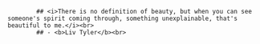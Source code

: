 <!--QUOTE-BOT:start-->

			## <i>There is no definition of beauty, but when you can see someone's spirit coming through, something unexplainable, that's beautiful to me.</i><br>
			## - <b>Liv Tyler</b><br>		
		
<!--QUOTE-BOT:end-->